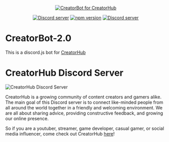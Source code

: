 <div align="center">
  <p>
    <a href="https://discord.gg/creatorhub"><img src="https://i.imgur.com/1AwfUZJ.png" alt="CreatorBot for CreatorHub" /></a>
  </p>
  <p>
    <a href="https://discord.gg/creatorhub"><img src="https://img.shields.io/discord/820889004055855144?color=5865F2&logo=discord&logoColor=white" alt="Discord server" /></a>
    <a href="https://www.npmjs.com/package/discord.js"><img src="https://img.shields.io/npm/v/discord.js.svg?maxAge=3600" alt="npm version" /></a>
    <a href="https://youtube.com/channel/UCIjouN_iuJswbC6MJltMl_A"><img src="https://img.shields.io/youtube/channel/subscribers/UCIjouN_iuJswbC6MJltMl_A?style=flat-plastic&logo=youtube&logoColor=white" alt="Discord server" /></a>
    
  </p>
</div>

# CreatorBot-2.0
This is a discord.js bot for [CreatorHub](https://discord.gg/creatorhub)

# CreatorHub Discord Server
![CreatorHub Discord Server](https://i.imgur.com/gQL0nI0.png)

CreatorHub is a growing community of content creators and gamers alike. The main goal of this Discord server is to connect like-minded people from all around the world together in a friendly and welcoming environment. We are all about sharing advice, providing constructive feedback, and growing our online presence.

So if you are a youtuber, streamer, game developer, casual gamer, or social media influencer, come check out CreatorHub [here](https://discord.gg/creatorhub)!
